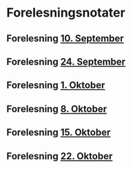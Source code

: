 # Forelesningsnotater

## Forelesning <a href="./10sep">10. September</a>

## Forelesning <a href="./24sep">24. September</a>

## Forelesning <a href="./1okt">1. Oktober</a>

## Forelesning <a href="./8okt">8. Oktober</a>

## Forelesning <a href="./15okt">15. Oktober</a>

## Forelesning <a href="./22okt">22. Oktober</a>
